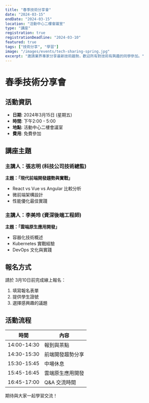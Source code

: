 ```yaml
---
title: "春季技術分享會"
date: "2024-03-15"
endDate: "2024-03-15"
location: "活動中心二樓會議室"
type: "講座"
registration: true
registrationDeadline: "2024-03-10"
featured: true
tags: ["技術分享", "學習"]
image: "/images/events/tech-sharing-spring.jpg"
excerpt: "邀請業界專家分享最新技術趨勢，歡迎所有對技術有興趣的同學參加。"
---
```


# 春季技術分享會

## 活動資訊

- **日期**: 2024年3月15日 (星期五)
- **時間**: 下午2:00 - 5:00
- **地點**: 活動中心二樓會議室
- **費用**: 免費參加

## 講座主題

### 主講人：張志明 (科技公司技術總監)
**主題：「現代前端開發趨勢與實戰」**
- React vs Vue vs Angular 比較分析
- 微前端架構設計
- 性能優化最佳實踐

### 主講人：李美玲 (資深後端工程師)
**主題：「雲端原生應用開發」**
- 容器化技術概述
- Kubernetes 實戰經驗
- DevOps 文化與實踐

## 報名方式

請於 3月10日前完成線上報名：
1. 填寫報名表單
2. 提供學生證號
3. 選擇感興趣的議題

## 活動流程

| 時間 | 內容 |
|------|------|
| 14:00-14:30 | 報到與茶點 |
| 14:30-15:30 | 前端開發趨勢分享 |
| 15:30-15:45 | 中場休息 |
| 15:45-16:45 | 雲端原生應用開發 |
| 16:45-17:00 | Q&A 交流時間 |

期待與大家一起學習交流！